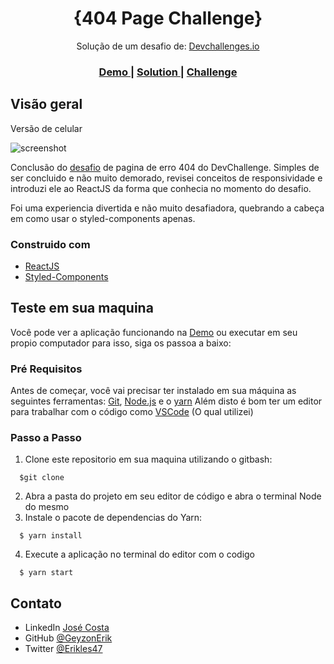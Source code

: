 <h1 align="center">{404 Page Challenge}</h1>

<div align="center">
  Solução de um desafio de: <a href="http://devchallenges.io" target="_blank">Devchallenges.io</a>
</div>

<div align="center">
  <h3>
    <a href="https://404-page-challenge-mu.vercel.app/" target='_blank'>
      Demo
    </a>
    <span> | </span>
    <a href="https://github.com/GeyzonErik/404-page-challenge/tree/master/src" target='_blank'>
      Solution
    </a>
    <span> | </span>
    <a href="https://devchallenges.io/challenges/wBunSb7FPrIepJZAg0sY" target='_blank'>
      Challenge
    </a>
  </h3>
</div>





## Visão geral

Versão de celular

![screenshot](https://i.ibb.co/DDnrgWj/Captura-de-tela-2022-05-19-00-10-02.png)


Conclusão do [desafio](https://devchallenges.io/challenges/wBunSb7FPrIepJZAg0sY) de pagina de erro 404 do DevChallenge.
Simples de ser concluido e não muito demorado, revisei conceitos de responsividade e introduzi ele ao ReactJS da forma que conhecia no momento do desafio.

Foi uma experiencia divertida e não muito desafiadora, quebrando a cabeça em como usar o styled-components apenas.

### Construido com

- [ReactJS](https://pt-br.reactjs.org)
- [Styled-Components](https://styled-components.com/)

## Teste em sua maquina

Você pode ver a aplicação funcionando na  <a href="">Demo</a> ou executar em seu propio computador
para isso, siga os passoa a baixo:

### Pré Requisitos
Antes de começar, você vai precisar ter instalado em sua máquina as seguintes ferramentas:
[Git](https://git-scm.com), [Node.js](https://nodejs.org/en/) e o [yarn](https://classic.yarnpkg.com/lang/en/docs/install/#windows-stable)
Além disto é bom ter um editor para trabalhar com o código como [VSCode](https://code.visualstudio.com/) (O qual utilizei)

### Passo a Passo

  1. Clone este repositorio em sua maquina utilizando o gitbash:

  ```console
    $git clone 
  ```
  
2. Abra a pasta do projeto em seu editor de código e abra o terminal Node do mesmo
3. Instale o pacote de dependencias do Yarn:
  ```console
    $ yarn install
  ```
4. Execute a aplicação no terminal do editor com o codigo
  ```console
    $ yarn start
  ```


## Contato

- LinkedIn [José Costa](https://www.linkedin.com/in/geyzoncosta/)
- GitHub [@GeyzonErik](https://github.com/GeyzonErik)
- Twitter [@Erikles47](https://twitter.com/erikles47)
